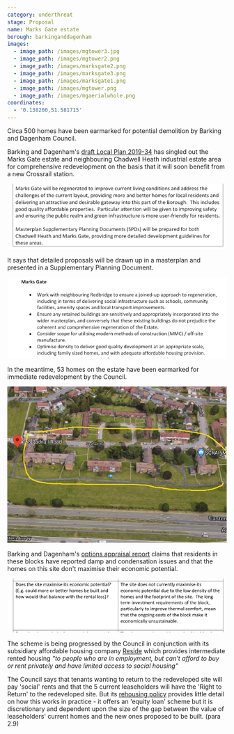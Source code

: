 ```yaml
---
category: underthreat
stage: Proposal 
name: Marks Gate estate 
borough: barkinganddagenham
images:
  - image_path: /images/mgtower3.jpg
  - image_path: /images/mgtower2.png
  - image_path: /images/marksgate2.png
  - image_path: /images/marksgate3.png
  - image_path: /images/marksgate1.png
  - image_path: /images/mgtower.png
  - image_path: /images/mgaerialwhole.png
coordinates:
  - '0.138200,51.581715'
---
```

Circa 500 homes have been earmarked for potential demolition by Barking and Dagenham Council.

Barking and Dagenham's [draft Local Plan 2019-34](https://www.lbbd.gov.uk/sites/default/files/attachments/LBBD-Draft-Local-Plan-Reg-18-Consultation-version_211119.pdf) has singled out the Marks Gate estate and neighbouring Chadwell Heath industrial estate area for comprehensive redevelopment on the basis that it will soon benefit from a new Crossrail station.

<img src="/images/mglp2.png" class="img-fluid rounded img-thumbnail">

It says that detailed proposals will be drawn up in a masterplan and presented in a Supplementary Planning Document.

<img src="/images/mglp1.png" class="img-fluid rounded img-thumbnail">

In the meantime, 53 homes on the estate have been earmarked for immediate redevelopment by the Council.

<img src="/images/padnallaerial.png" class="img-fluid rounded img-thumbnail">

Barking and Dagenham's [options appraisal report](https://modgov.lbbd.gov.uk/internet/documents/s87069/Estate%20Renewal%20Programme%20Report%20-%20App.%201%20Options%20Appraisal.pdf) claims that residents in these blocks have reported damp and condensation issues and that the homes on this site don't maximise their economic potential.

<img src="/images/padnalleconomic.png" class="img-fluid rounded img-thumbnail">

The scheme is being progressed by the Council in conjunction with its subsidiary affordable housing company [Reside](https://www.lbbd.gov.uk/affordable-rents-reside-housing) which provides intermediate rented housing _"to people who are in employment, but can’t afford to buy or rent privately and have limited access to social housing"_

The Council says that tenants wanting to return to the redeveloped site will pay 'social' rents and that the 5 current leaseholders will have the 'Right to Return' to the redeveloped site. But its [rehousing policy](https://modgov.lbbd.gov.uk/Internet/documents/s131918/Estate%20Renewal%20Report.pdf) provides little detail on how this works in practice - it offers an 'equity loan' scheme but it is discretionary and dependent upon the size of the gap between the value of leaseholders' current homes and the new ones proposed to be built. (para 2.9) 
